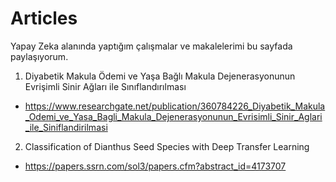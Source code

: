 # Articles

Yapay Zeka alanında yaptığım çalışmalar ve makalelerimi bu sayfada paylaşıyorum.

1) Diyabetik Makula Ödemi ve Yaşa Bağlı Makula Dejenerasyonunun Evrişimli Sinir Ağları ile Sınıflandırılması
* https://www.researchgate.net/publication/360784226_Diyabetik_Makula_Odemi_ve_Yasa_Bagli_Makula_Dejenerasyonunun_Evrisimli_Sinir_Aglari_ile_Siniflandirilmasi

2) Classification of Dianthus Seed Species with Deep Transfer Learning
* https://papers.ssrn.com/sol3/papers.cfm?abstract_id=4173707


